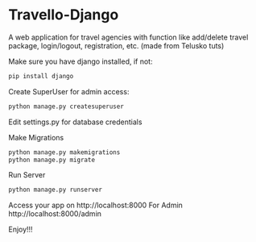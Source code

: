 # Travello-Django
A web application for travel agencies with function like add/delete travel package, login/logout, registration, etc. (made from Telusko tuts)

Make sure you have django installed, if not:
```python
pip install django
```
Create SuperUser for admin access:
```python
python manage.py createsuperuser
```
Edit settings.py for database credentials

Make Migrations
```python
python manage.py makemigrations
python manage.py migrate
```
Run Server
```python
python manage.py runserver
```
Access your app on http://localhost:8000
For Admin http://localhost:8000/admin

Enjoy!!!
